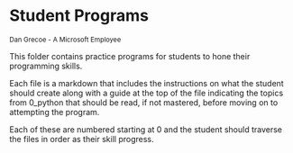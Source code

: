 # Student Programs
<sub>Dan Grecoe - A Microsoft Employee </sub>

This folder contains practice programs for students to hone their programming skills. 

Each file is a markdown that includes the instructions on what the student should create along with a guide at the top of the file indicating the topics from 0_python that should be read, if not mastered, before moving on to attempting the program. 

Each of these are numbered starting at 0 and the student should traverse the files in order as their skill progress. 